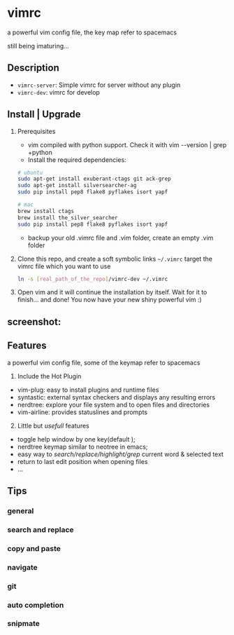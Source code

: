 # vimrc
a powerful vim config file, the key map refer to spacemacs

still being imaturing...

## Description

* `vimrc-server`: Simple vimrc for server without any plugin
* `vimrc-dev`: vimrc for develop

## Install | Upgrade

1. Prerequisites

    * vim compiled with python support. Check it with vim --version | grep +python
    * Install the required dependencies:
    ```bash
    # ubuntu
    sudo apt-get install exuberant-ctags git ack-grep
    sudo apt-get install silversearcher-ag
    sudo pip install pep8 flake8 pyflakes isort yapf

    # mac
    brew install ctags
    brew install the_silver_searcher
    sudo pip install pep8 flake8 pyflakes isort yapf
    ```
    * backup your old .vimrc file and .vim folder, create an empty .vim folder

2. Clone this repo, and create a soft symbolic links `~/.vimrc` target the vimrc file which you want to use
    ```bash
    ln -s [real_path_of_the_repo]/vimrc-dev ~/.vimrc
    ```
3. Open vim and it will continue the installation by itself. Wait for it to finish... and done! You now have your new shiny powerful vim :)


## screenshot:
## Features
    
a powerful vim config file, some of the keymap refer to spacemacs

1.  Include the Hot Plugin
* vim-plug: easy to install plugins and runtime files
* syntastic: external syntax checkers and displays any resulting errors
* nerdtree: explore your file system and to open files and directories
* vim-airline: provides statuslines and prompts

2. Little but *usefull* features
* toggle help window by one key(default <F1>);
* nerdtree keymap similar to neotree in emacs;
* easy way to *search/replace/highlight/grep* current word & selected text
* return to last edit position when opening files
* ...


## Tips

### general

### search and replace

### copy and paste

### navigate

### git

### auto completion

### snipmate

